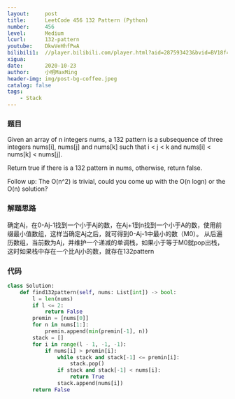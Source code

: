 ```yaml
---
layout:     post
title:      LeetCode 456 132 Pattern (Python)
number:     456
level:      Medium
lcurl:      132-pattern
youtube:    DkwVeHhfPwA
bilibili1:  //player.bilibili.com/player.html?aid=287593423&bvid=BV18f4y1i734&cid=248913983&page=1
xigua:      
date:       2020-10-23
author:     小明MaxMing
header-img: img/post-bg-coffee.jpeg
catalog: false
tags:
    - Stack
---
```


### 题目

Given an array of n integers nums, a 132 pattern is a subsequence of three integers nums[i], nums[j] and nums[k] such that i < j < k and nums[i] < nums[k] < nums[j].

Return true if there is a 132 pattern in nums, otherwise, return false.

Follow up: The O(n^2) is trivial, could you come up with the O(n logn) or the O(n) solution?

### 解题思路

确定Aj，在0-Aj-1找到一个小于Aj的数，在Aj+1到n找到一个小于A的数，使用前缀最小值数组，这样当确定Aj之后，就可得到0-Aj-1中最小的数（M0）。
从后遍历数组，当前数为Aj，并维护一个递减的单调栈，如果小于等于M0就pop出栈，这时如果栈中存在一个比Aj小的数，就存在132pattern

### 代码
```python
class Solution:
    def find132pattern(self, nums: List[int]) -> bool:
        l = len(nums)
        if l <= 2:
            return False
        premin = [nums[0]]
        for n in nums[1:]:
            premin.append(min(premin[-1], n))
        stack = []
        for i in range(l - 1, -1, -1):
            if nums[i] > premin[i]:
                while stack and stack[-1] <= premin[i]:
                    stack.pop()
                if stack and stack[-1] < nums[i]:
                    return True
                stack.append(nums[i])
        return False
```
